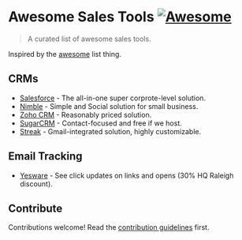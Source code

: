 # Awesome Sales Tools [![Awesome](https://cdn.rawgit.com/sindresorhus/awesome/d7305f38d29fed78fa85652e3a63e154dd8e8829/media/badge.svg)](https://github.com/sindresorhus/awesome)

> A curated list of awesome sales tools.

Inspired by the [awesome](https://github.com/sindresorhus/awesome) list thing.


## CRMs

- [Salesforce](http://www.salesforce.com) - The all-in-one super corprote-level solution.
- [Nimble](https://www.nimble.com/) - Simple and Social solution for small business.
- [Zoho CRM](http://www.zoho.com/crm) - Reasonably priced solution.
- [SugarCRM](http://www.sugarcrm.com) - Contact-focused and free if we host.
- [Streak](https://www.streak.com) - Gmail-integrated solution, highly customizable.

## Email Tracking

- [Yesware](http://www.yesware.com) - See click updates on links and opens (30% HQ Raleigh discount).


## Contribute

Contributions welcome! Read the [contribution guidelines](contributing.md) first.
